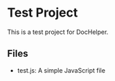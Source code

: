 # Test Project

This is a test project for DocHelper.

## Files
- test.js: A simple JavaScript file
